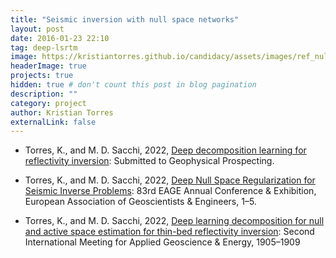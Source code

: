 ```yaml
---
title: "Seismic inversion with null space networks"
layout: post
date: 2016-01-23 22:10
tag: deep-lsrtm
image: https://kristiantorres.github.io/candidacy/assets/images/ref_nullspace-1.png
headerImage: true
projects: true
hidden: true # don't count this post in blog pagination
description: ""
category: project
author: Kristian Torres
externalLink: false
---
```


* <p>Torres, K., and M. D. Sacchi, 2022, <a href="../assets/papers/Nullspace_paper_long.pdf" target="_blank">Deep decomposition learning for reflectivity inversion</a>: Submitted to Geophysical Prospecting.</p>

* <p>Torres, K., and M. D. Sacchi, 2022, <a href="../assets/papers/EAGE_2022_nullspacelearning.pdf" target="_blank">Deep Null Space Regularization for Seismic Inverse Problems</a>: 83rd EAGE Annual Conference & Exhibition, European Association of Geoscientists & Engineers, 1–5.</p>

* <p>Torres, K., and M. D. Sacchi, 2022, <a href="../assets/papers/SEG_2022_Kristian.pdf" target="_blank">Deep learning decomposition for null and active space estimation for thin-bed reflectivity inversion</a>: Second International Meeting for Applied Geoscience & Energy, 1905–1909</p>
